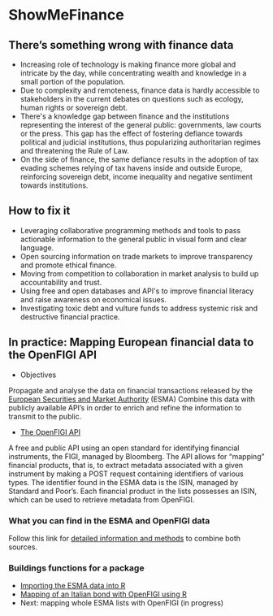 # ShowMeFinance

## There’s something wrong with finance data  

- Increasing role of technology is making finance more global and intricate by the day, while concentrating wealth and knowledge in a small portion of the population. 
- Due to complexity and remoteness, finance data is hardly accessible to stakeholders in the current debates on questions such as ecology, human rights or sovereign debt.  
- There's a knowledge gap between finance and the institutions representing the interest of the general public: governments, law courts or the press. This gap has the effect of fostering defiance towards political and judicial institutions, thus popularizing authoritarian regimes and threatening the Rule of Law. 
- On the side of finance, the same defiance results in the adoption of tax evading schemes relying of tax havens inside and outside Europe, reinforcing sovereign debt, income inequality and negative sentiment towards institutions. 

 
## How to fix it 

- Leveraging collaborative programming methods and tools to pass actionable information to the general public in visual form and clear language. 
- Open sourcing information on trade markets to improve transparency and promote ethical finance. 
- Moving from competition to collaboration in market analysis to build up accountability and trust.
- Using free and open databases and API's to improve financial literacy and raise awareness on economical issues.
- Investigating toxic debt and vulture funds to address systemic risk and destructive financial practice.



## In practice: Mapping European financial data to the OpenFIGI API 

- Objectives 

Propagate and analyse the data on financial transactions released by the [European Securities and Market Authority](https://www.esma.europa.eu/data-systematic-internaliser-calculations) (ESMA)
Combine this data with publicly available API’s in order to enrich and refine the information to transmit to the public.

- [The OpenFIGI API](https://www.openfigi.com/api)
 
A free and public API using an open standard for identifying financial instruments, the FIGI, managed by Bloomberg. The API allows for “mapping” financial products, that is, to extract metadata associated with a given instrument by making a POST request containing identifiers of various types.
The identifier found in the ESMA data is the ISIN, managed by Standard and Poor’s. Each financial product in the lists possesses an ISIN, which can be used to retrieve metadata from OpenFIGI. 


### What you can find in the ESMA and OpenFIGI data

Follow this link for [detailed information and methods](https://github.com/CivicLabsBelgium/ShowMeFinance/blob/master/Guide_on_ESMA_data_and_OpenFIGI_API.md) to combine both sources. 

### Buildings functions for a package 

- [Importing the ESMA data into R](https://github.com/CivicLabsBelgium/ShowMeFinance/blob/master/Import_ISIN_list_in_R.md)
- [Mapping of an Italian bond with OpenFIGI using R](https://github.com/CivicLabsBelgium/ShowMeFinance/blob/master/OpenFIGI_mapping_in_R.md)
- Next: mapping whole ESMA lists with OpenFIGI (in progress) 
